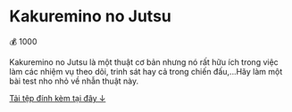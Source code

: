 # Kakuremino no Jutsu

💰 1000

Kakuremino no Jutsu là một thuật cơ bản nhưng nó rất hữu ích trong việc làm các nhiệm vụ theo dõi, trinh sát hay cả trong chiến đấu,...Hãy làm một bài test nho nhỏ về nhẫn thuật này.

[Tải tệp đính kèm tại đây ↓](./Challenge.rar)
